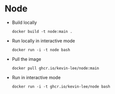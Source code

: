 # Node

* Build locally
  ```shell
  docker build -t node:main .
  ```

* Run locally in interactive mode
  ```shell
  docker run -i -t node bash
  ```

* Pull the image
  ```shell
  docker pull ghcr.io/kevin-lee/node:main
  ```

* Run in interactive mode
  ```shell
  docker run -i -t ghcr.io/kevin-lee/node bash
  ```
